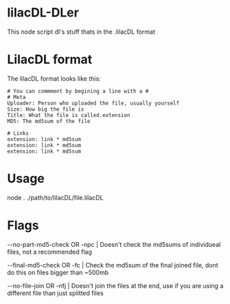 # lilacDL-DLer
This node script dl's stuff thats in the .lilacDL format

# LilacDL format
The lilacDL format looks like this:
```
# You can commment by begining a line with a #
# Meta
Uploader: Person who uploaded the file, usually yourself
Size: How big the file is
Title: What the file is called.extension
MD5: The md5sum of the file

# Links
extension: link * md5sum
extension: link * md5sum
extension: link * md5sum
```

# Usage
node . ./path/to/lilacDL/file.lilacDL

# Flags

--no-part-md5-check OR -npc | Doesn't check the md5sums of individueal files, not a recommended flag

--final-md5-check OR -fc | Check the md5sum of the final joined file, dont do this on files bigger than ~500mb

--no-file-join OR -nfj | Doesn't join the files at the end, use if you are using a different file than just splitted files
